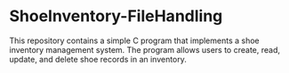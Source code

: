 # ShoeInventory-FileHandling
This repository contains a simple C program that implements a shoe inventory management system. The program allows users to create, read, update, and delete shoe records in an inventory.
